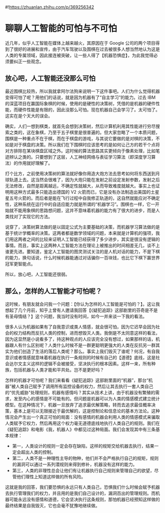 #!https://zhuanlan.zhihu.com/p/369256342
# 聊聊人工智能的可怕与不可怕

近几年，似乎人工智能在媒体上越来越火，其原因在于 Google 公司的两个项目得到了很好的进展和宣传，由于汽车驾驶以及围棋在过去被很多人想当然地认为这是人类的专属领域，因此接连被突破，让一些人得了【机器恐惧症】，为此我觉得必须要纠正一些观念。

## 放心吧，人工智能还没那么可怕

最近围棋比较热，所以我就拿阿尔法狗来说明一下这件事吧。人们为什么觉得机器变得可怕了呢？用他们的话说，就是因为机器有了“自主学习”的能力。过去 IBM 的深蓝项目在赢国际象棋的时候，使用的是硬性的决策树，凭借的是机器的硬件性能，而硬件性能是有限的，因此没那么可怕。现在机器自己会学习了。太可怕了。这实在是个天大的误会。

确实，人们一想到棋类，就首先会想到决策树，然后计算机利用其性能进行穷尽搜索之类的，这在象棋，乃至于五子棋里是很普遍的。但大家忽略了一个本质问题，围棋是一种重点不在于棋，而在于棋盘的游戏，与其说它要做的是对棋的决策，不如是对于棋盘的决策。所以我们在下围棋时应该思考的是如何让己方的若干个点将对方排除在某块棋盘区域之外。这时候的算法思路其实更倾向于像素处理，比如笔迹辨认之类的。只要想到了这层，人工神经网络与表征学习算法（即深度学习算法）的作用就好理解了。

打个比方，之前使用决策树的算法就好像你用造大炮方法去思考如何将东西送到月球轨道上去。这当然会很难了，因为大炮只能在发射之前设定发射参数，发射之后无法修改，自然是距离越远，不确定性就越大，从而导致难度就越大。事实上也证明用这种方式最多只能造出德国的 V2 火箭而已，它是没有办法制造出美国的土星星五号火箭的。而后者是能在飞行过程中自我修正轨道的，这自然就能应对不确定性，这种系统在运行中的自适应能力就是所谓的“机器学习”。围棋也一样，它一开始就不能用象棋的思路想问题，这并不意味着机器的能力有了很大的进步，而是人类找对了实现它的方法。

说穿了，决策树算法做的是以固定公式为主要基础的决策，而机器学习算法做的是基于统计学概率的决策。这两者都是数学领域的问题，本来就是计算机的强项，我们用这两者之间的比较来证明人工智能已经获得了多少进步，其实是很没有逻辑的事情。而且，事实上这两种人工智能方法在理论上被推出的时间相差无几，谈不上谁更先进。要知道，鉴定人工智能的图灵测试关注的是人机对话的能力，不是下棋的能力，换句话说，什么时候机器能通过对话骗你一百块钱，也比它下棋下赢世界冠军更智能点。

所以，放心吧，人工智能还很弱。

## 那么，怎样的人工智能才可怕呢？

这时候，有朋友就会问我一个问题：【你认为怎样的人工智能是可怕的？】。这让我想起了几个月前，知乎上曾有人邀请我回答【《疑犯追踪》这部剧里的芬奇是不是有圣母情结？】这个问题，我当时没有时间，如今一并来谈一下我的看法。

很多人认为机器如果有了自我意识或类人情感，就会很可怕，因为它迟早会因为社会的权力结构而反抗人类的控制，进而想毁灭人类。我倒是不太同意这样的看法，因为这显然是小说看多了，持这种观点的人应该完全没有想过，如果那样的话，机器跟人有什么区别呢？人类什么时候不是一群更聪明更强大的人类在反抗另一群其实为他们创造了生活的落后人类呢？那么。事实上我们毁灭了谁呢？何况，有自我意识或者情感就意味着机器在执行一条规则的时候有自己的【道德】底线，这是社会达尔文主义这样的逻辑不会被接受，坚决执行的根本因素。这样一来，所有种族，包括机器与人类才能和平共处。岂不是更好吗？

怎样的机器才可怕呢？我们来看看《疑犯追踪》这部剧里面的“机器”，那台“机器”被人类自己赋予了调用所有监控设备的权力，然后让其去执行一套人类自己的“优先威胁"处理规则，机器有感情吗？其实从技术上讲，由于机器没有繁殖的需求，发至内心的感情是不可能有的。但问题是机器可以为人类的情感模式建立统计模型。在这种情况下，机器一旦放弃了追求最优解策略，转而去追求最佳概率决策，基本上是可以无限接近于最优解的，这是控制论和信息论的基本方法论。这种情况会产生出一个真正可怕的局面：没有感情的机器会利用人类的情感模式来骗取人类赋予它权力，然后再用这个权力毫无道德底线地执行人类自己的规则。我们在《疑犯追踪》和电影《我，机器人》中都见过这种局面。我们会发现其中有三条基本规律：

- 第一，人类设计的规则一定会存在缺陷，这样的规矩交给机器去执行，结果一定会超出人类的控制。
- 第二，人类不是一种理性主导的物种，他们并不会严格执行自己的规矩，规则的漏洞可以通过一系列潜规则来得到修补，机器没有这样的能力。
- 第三，人类的非理性总会让他们有让机器执行自己规则来管理自己的欲望，尽管他们理性上知道这样做的所有风险。

这就是我的回答，我们要恐惧的永远只有人类自己，恐惧我们什么时候会赋予机器去执行管理我们的权力，并且用的是我们自己设计的，漏洞百出的管理规则。而机器可能永远没有感情和道德，它会坚决执行这条规则，那怕机器已经预知这样做的最终结果是自我毁灭，它也会毫不犹豫地继续做。
